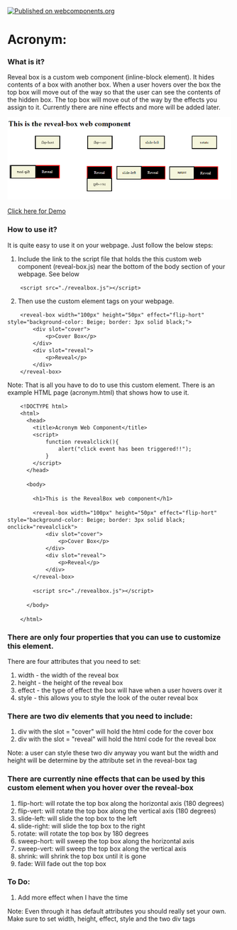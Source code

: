 [![Published on webcomponents.org](https://img.shields.io/badge/webcomponents.org-published-blue.svg)](https://www.webcomponents.org/element/owner/my-element)
# Acronym:

### What is it?
Reveal box is a custom web component (inline-block element).  It hides contents of a box with another box.  When a user
hovers over the box the top box will move out of the way so that the user can see the contents of the hidden box.
The top box will move out of the way by the effects you assign to it.  Currently there are nine effects and 
more will be added later.

![Alt text](https://github.com/mmgrant73/revealbox/blob/master/revealbox.png?raw=true "Image-RevealBox")

[Click here for Demo](https://mmgrant73.github.io/revealbox/revealbox.html) 

### How to use it?
It is quite easy to use it on your webpage. Just follow the below steps:

1. Include the link to the script file that holds the this custom web component (reveal-box.js) near the bottom of 
   the body section of your webpage.  See below
   
```
    <script src="./revealbox.js"></script>
```

2.  Then use the custom element tags on your webpage.

```
    <reveal-box width="100px" height="50px" effect="flip-hort" style="background-color: Beige; border: 3px solid black;">
        <div slot="cover">
            <p>Cover Box</p>
        </div>
        <div slot="reveal">
            <p>Reveal</p>
        </div>
    </reveal-box>
```

Note: That is all you have to do to use this custom element.  There is an example HTML page (acronym.html) that shows how to use it.

```
    <!DOCTYPE html>
    <html>
      <head>
        <title>Acronym Web Component</title>
        <script>
            function revealclick(){
                alert("click event has been triggered!!");
            }
        </script>
      </head>
      
      <body>
      
        <h1>This is the RevealBox web component</h1>
        
        <reveal-box width="100px" height="50px" effect="flip-hort" style="background-color: Beige; border: 3px solid black; onclick="revealclick">
            <div slot="cover">
                <p>Cover Box</p>
            </div>
            <div slot="reveal">
                <p>Reveal</p>
            </div>
        </reveal-box>

        <script src="./revealbox.js"></script>

      </body>
      
    </html>
```

### There are only four properties that you can use to customize this element.

There are four attributes that you need to set:
1. width - the width of the reveal box
2. height - the height of the reveal box
3. effect - the type of effect the box will have when a user hovers over it
4. style - this allows you to style the look of the outer reveal box

### There are two div elements that you need to include:
1. div with the slot = "cover" will hold the html code for the cover box
2. div with the slot = "reveal" will hold the html code for the reveal box

Note: a user can style these two div anyway you want but the width and height will be 
determine by the attribute set in the reveal-box tag

### There are currently nine effects that can be used by this custom element when you hover over the reveal-box
1. flip-hort: will rotate the top box along the horizontal axis (180 degrees)
2. flip-vert: will rotate the top box along the vertical axis (180 degrees)
3. slide-left: will slide the top box to the left
4. slide-right: will slide the top box to the right
5. rotate: will rotate the top box by 180 degrees
6. sweep-hort: will sweep the top box along the horizontal axis
7. sweep-vert: will sweep the top box along the vertical axis
8. shrink: will shrink the top box until it is gone
9. fade:  Will fade out the top box

### To Do:
1. Add more effect when I have the time

Note: Even through it has default attributes you should really set your own.  Make sure to set width, height, effect, style and the two div tags
